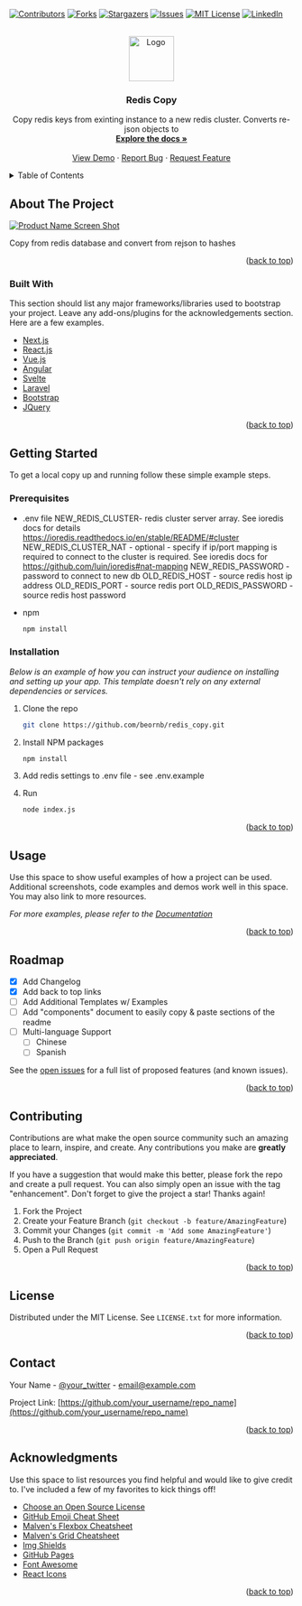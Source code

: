 <div id="top"></div>

[![Contributors][contributors-shield]][contributors-url]
[![Forks][forks-shield]][forks-url]
[![Stargazers][stars-shield]][stars-url]
[![Issues][issues-shield]][issues-url]
[![MIT License][license-shield]][license-url]
[![LinkedIn][linkedin-shield]][linkedin-url]



<!-- PROJECT LOGO -->
<br />
<div align="center">
  <a href="https://github.com/beornb/redis_copy">
    <img src="images/logo.png" alt="Logo" width="80" height="80">
  </a>

  <h3 align="center">Redis Copy</h3>

  <p align="center">
    Copy redis keys from exinting instance to a new redis cluster.
    Converts re-json objects to 
    <br />
    <a href="https://github.com/beornb/redis_copy"><strong>Explore the docs »</strong></a>
    <br />
    <br />
    <a href="https://github.com/beornb/redis_copy">View Demo</a>
    ·
    <a href="https://github.com/beornb/redis_copy/issues">Report Bug</a>
    ·
    <a href="https://github.com/beornb/redis_copy/issues">Request Feature</a>
  </p>
</div>



<!-- TABLE OF CONTENTS -->
<details>
  <summary>Table of Contents</summary>
  <ol>
    <li>
      <a href="#about-the-project">About The Project</a>
      <ul>
        <li><a href="#built-with">Built With</a></li>
      </ul>
    </li>
    <li>
      <a href="#getting-started">Getting Started</a>
      <ul>
        <li><a href="#prerequisites">Prerequisites</a></li>
        <li><a href="#installation">Installation</a></li>
      </ul>
    </li>
    <li><a href="#usage">Usage</a></li>
    <li><a href="#roadmap">Roadmap</a></li>
    <li><a href="#contributing">Contributing</a></li>
    <li><a href="#license">License</a></li>
    <li><a href="#contact">Contact</a></li>
    <li><a href="#acknowledgments">Acknowledgments</a></li>
  </ol>
</details>



<!-- ABOUT THE PROJECT -->
## About The Project

[![Product Name Screen Shot][product-screenshot]](https://example.com)

Copy from redis database and convert from rejson to hashes

<p align="right">(<a href="#top">back to top</a>)</p>



### Built With

This section should list any major frameworks/libraries used to bootstrap your project. Leave any add-ons/plugins for the acknowledgements section. Here are a few examples.

* [Next.js](https://nextjs.org/)
* [React.js](https://reactjs.org/)
* [Vue.js](https://vuejs.org/)
* [Angular](https://angular.io/)
* [Svelte](https://svelte.dev/)
* [Laravel](https://laravel.com)
* [Bootstrap](https://getbootstrap.com)
* [JQuery](https://jquery.com)

<p align="right">(<a href="#top">back to top</a>)</p>



<!-- GETTING STARTED -->
## Getting Started

To get a local copy up and running follow these simple example steps.

### Prerequisites


* .env file
NEW_REDIS_CLUSTER- redis cluster server array. See ioredis docs for details https://ioredis.readthedocs.io/en/stable/README/#cluster
NEW_REDIS_CLUSTER_NAT - optional - specify if ip/port mapping is required to connect to the cluster is required. See ioredis docs for https://github.com/luin/ioredis#nat-mapping
NEW_REDIS_PASSWORD - password to connect to new db
OLD_REDIS_HOST - source redis host ip address
OLD_REDIS_PORT - source redis port
OLD_REDIS_PASSWORD - source redis host password

* npm
  ```sh
  npm install 
  ```

### Installation

_Below is an example of how you can instruct your audience on installing and setting up your app. This template doesn't rely on any external dependencies or services._

1. Clone the repo
   ```sh
   git clone https://github.com/beornb/redis_copy.git
   ```
2. Install NPM packages
   ```sh
   npm install
   ```
3. Add redis settings to .env file - see .env.example

4. Run
   ```sh
   node index.js
   ```

<p align="right">(<a href="#top">back to top</a>)</p>



<!-- USAGE EXAMPLES -->
## Usage

Use this space to show useful examples of how a project can be used. Additional screenshots, code examples and demos work well in this space. You may also link to more resources.

_For more examples, please refer to the [Documentation](https://example.com)_

<p align="right">(<a href="#top">back to top</a>)</p>



<!-- ROADMAP -->
## Roadmap

- [x] Add Changelog
- [x] Add back to top links
- [ ] Add Additional Templates w/ Examples
- [ ] Add "components" document to easily copy & paste sections of the readme
- [ ] Multi-language Support
    - [ ] Chinese
    - [ ] Spanish

See the [open issues](https://github.com/beornb/redis_copy/issues) for a full list of proposed features (and known issues).

<p align="right">(<a href="#top">back to top</a>)</p>



<!-- CONTRIBUTING -->
## Contributing

Contributions are what make the open source community such an amazing place to learn, inspire, and create. Any contributions you make are **greatly appreciated**.

If you have a suggestion that would make this better, please fork the repo and create a pull request. You can also simply open an issue with the tag "enhancement".
Don't forget to give the project a star! Thanks again!

1. Fork the Project
2. Create your Feature Branch (`git checkout -b feature/AmazingFeature`)
3. Commit your Changes (`git commit -m 'Add some AmazingFeature'`)
4. Push to the Branch (`git push origin feature/AmazingFeature`)
5. Open a Pull Request

<p align="right">(<a href="#top">back to top</a>)</p>



<!-- LICENSE -->
## License

Distributed under the MIT License. See `LICENSE.txt` for more information.

<p align="right">(<a href="#top">back to top</a>)</p>



<!-- CONTACT -->
## Contact

Your Name - [@your_twitter](https://twitter.com/your_username) - email@example.com

Project Link: [https://github.com/your_username/repo_name](https://github.com/your_username/repo_name)

<p align="right">(<a href="#top">back to top</a>)</p>



<!-- ACKNOWLEDGMENTS -->
## Acknowledgments

Use this space to list resources you find helpful and would like to give credit to. I've included a few of my favorites to kick things off!

* [Choose an Open Source License](https://choosealicense.com)
* [GitHub Emoji Cheat Sheet](https://www.webpagefx.com/tools/emoji-cheat-sheet)
* [Malven's Flexbox Cheatsheet](https://flexbox.malven.co/)
* [Malven's Grid Cheatsheet](https://grid.malven.co/)
* [Img Shields](https://shields.io)
* [GitHub Pages](https://pages.github.com)
* [Font Awesome](https://fontawesome.com)
* [React Icons](https://react-icons.github.io/react-icons/search)

<p align="right">(<a href="#top">back to top</a>)</p>



<!-- MARKDOWN LINKS & IMAGES -->
<!-- https://www.markdownguide.org/basic-syntax/#reference-style-links -->
[contributors-shield]: https://img.shields.io/github/contributors/beornb/redis_copy.svg?style=for-the-badge
[contributors-url]: https://github.com/beornb/redis_copy/graphs/contributors
[forks-shield]: https://img.shields.io/github/forks/beornb/redis_copy.svg?style=for-the-badge
[forks-url]: https://github.com/beornb/redis_copy/network/members
[stars-shield]: https://img.shields.io/github/stars/beornb/redis_copy.svg?style=for-the-badge
[stars-url]: https://github.com/beornb/redis_copy/stargazers
[issues-shield]: https://img.shields.io/github/issues/beornb/redis_copy.svg?style=for-the-badge
[issues-url]: https://github.com/beornb/redis_copy/issues
[license-shield]: https://img.shields.io/github/license/beornb/redis_copy.svg?style=for-the-badge
[license-url]: https://github.com/beornb/redis_copy/blob/master/LICENSE.txt
[linkedin-shield]: https://img.shields.io/badge/-LinkedIn-black.svg?style=for-the-badge&logo=linkedin&colorB=555
[linkedin-url]: https://linkedin.com/in/othneildrew
[product-screenshot]: images/screenshot.png